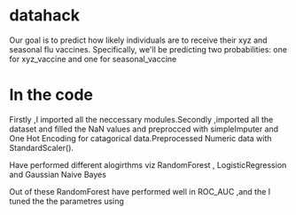 # datahack
Our goal is to predict how likely individuals are to receive their xyz and seasonal flu
vaccines. Specifically, we'll be predicting two probabilities: one for xyz_vaccine and
one for seasonal_vaccine
# In the code
Firstly ,I imported all the neccessary modules.Secondly ,imported all the dataset and filled the NaN values and preprocced with simpleImputer and One Hot Encoding for catagorical data.Preprocessed Numeric data with StandardScaler().

Have performed different alogirthms viz RandomForest , LogisticRegression and Gaussian Naive Bayes

Out of these RandomForest have performed well in ROC_AUC ,and the I tuned the the parametres using 

